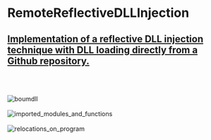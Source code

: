 # RemoteReflectiveDLLInjection

<h2><a href="https://xacone.github.io/remote-reflective-dll-injection.html">Implementation of a reflective DLL injection technique with DLL loading directly from a Github repository.
</a></h2>

<br>
<br>


![boumdll](https://github.com/Xacone/RemoteReflectiveDLLInjection/assets/76184111/9b135f25-f498-4e9e-b066-ff82f017a3ef)
<br><br>
![imported_modules_and_functions](https://github.com/Xacone/RemoteReflectiveDLLInjection/assets/76184111/41dfba0d-c597-4b97-8900-b9259ed0f316)
<br><br>
![relocations_on_program](https://github.com/Xacone/RemoteReflectiveDLLInjection/assets/76184111/5cabebb1-72c5-448b-8e6d-17298ff3e958)
